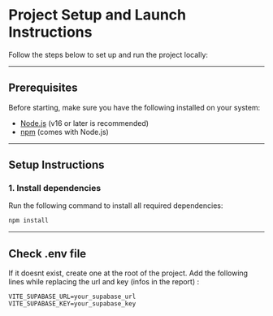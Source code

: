# Project Setup and Launch Instructions

Follow the steps below to set up and run the project locally:

---

## Prerequisites

Before starting, make sure you have the following installed on your system:

- [Node.js](https://nodejs.org/) (v16 or later is recommended)
- [npm](https://www.npmjs.com/) (comes with Node.js)

---

## Setup Instructions

### 1. Install dependencies
Run the following command to install all required dependencies:

```bash
npm install
```

---

## Check .env file

If it doesnt exist, create one at the root of the project.
Add the following lines while replacing the url and key (infos in the report) :
```
VITE_SUPABASE_URL=your_supabase_url
VITE_SUPABASE_KEY=your_supabase_key
```


